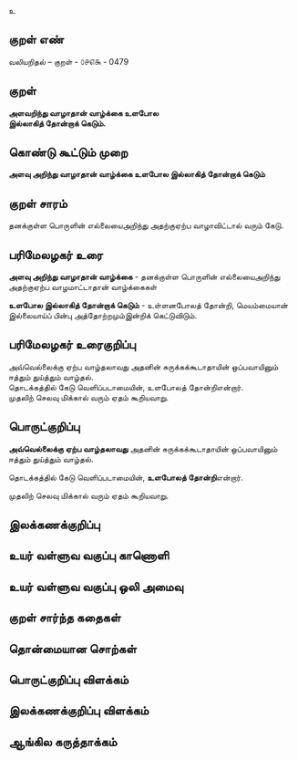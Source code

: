உ

## குறள் எண் 

வலியறிதல்  – குறள் - ௦௪௭௯ - 0479  

## குறள் 

**அளவறிந்து வாழாதான் வாழ்க்கை உளபோல  
இல்லாகித் தோன்றாக் கெடும்.**

## கொண்டு கூட்டும் முறை

**அளவு அறிந்து வாழாதான் வாழ்க்கை உளபோல இல்லாகித் தோன்றாக் கெடும்**

## குறள் சாரம் 

தனக்குள்ள பொருளின் எல்லையைஅறிந்து அதற்குஏற்ப வாழாவிட்டால் வரும் கேடு.  

## பரிமேலழகர் உரை

**அளவு அறிந்து வாழாதான் வாழ்க்கை** - தனக்குள்ள பொருளின் எல்லையைஅறிந்து அதற்குஏற்ப வாழமாட்டாதான் வாழ்க்கைகள்   

**உளபோல இல்லாகித் தோன்றாக் கெடும்** - உள்ளனபோலத் தோன்றி, மெயம்மையான் இல்லையாய்ப் பின்பு அத்தோற்றமும்இன்றிக் கெட்டுவிடும். 

## பரிமேலழகர் உரைகுறிப்பு   

அவ்வெல்லைக்கு ஏற்ப வாழ்தலாவது அதனின் சுருக்கக்கூடாதாயின் ஒப்பவாயினும் ஈத்தும் துய்த்தும் வாழ்தல்.  
தொடக்கத்தில் கேடு வெளிப்படாமையின், உளபோலத் தோன்றிஎன்றார்.  
முதலிற் செலவு மிக்கால் வரும் ஏதம் கூறியவாறு.    

## பொருட்குறிப்பு 

**அவ்வெல்லைக்கு ஏற்ப வாழ்தலாவது** அதனின் சுருக்கக்கூடாதாயின் ஒப்பவாயினும் ஈத்தும் துய்த்தும் வாழ்தல்.  

தொடக்கத்தில் கேடு வெளிப்படாமையின், **உளபோலத் தோன்றி**என்றார்.  

முதலிற் செலவு மிக்கால் வரும் ஏதம் கூறியவாறு.   

## இலக்கணக்குறிப்பு  


## உயர் வள்ளுவ வகுப்பு காணொளி


## உயர் வள்ளுவ வகுப்பு ஒலி அமைவு 

 
## குறள் சார்ந்த கதைகள் 


## தொன்மையான சொற்கள்


## பொருட்குறிப்பு விளக்கம்


## இலக்கணக்குறிப்பு விளக்கம்


## ஆங்கில கருத்தாக்கம் 


